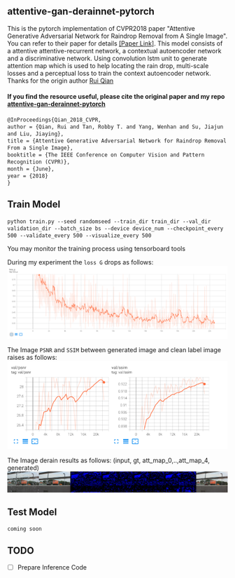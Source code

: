 ## attentive-gan-derainnet-pytorch

This is the pytorch implementation of CVPR2018 paper "Attentive Generative Adversarial Network for Raindrop Removal from A Single Image". You can refer to their paper for details [[Paper Link]](https://arxiv.org/abs/1711.10098). This model consists of a attentive attentive-recurrent network, a contextual autoencoder network and a discriminative network. Using convolution lstm unit to generate attention map which is used to help locating the rain drop, multi-scale losses and a perceptual loss to train the context autoencoder network. Thanks for the origin author [Rui Qian](https://github.com/rui1996)

#### If you find the resource useful, please cite the original paper and my repo [attentive-gan-derainnet-pytorch](https://github.com/cskkxjk/attentive-gan-derainnet-pytorch) 

```
@InProceedings{Qian_2018_CVPR,
author = {Qian, Rui and Tan, Robby T. and Yang, Wenhan and Su, Jiajun and Liu, Jiaying},
title = {Attentive Generative Adversarial Network for Raindrop Removal From a Single Image},
booktitle = {The IEEE Conference on Computer Vision and Pattern Recognition (CVPR)},
month = {June},
year = {2018}
}
```
## Train Model
```
python train.py --seed randomseed --train_dir train_dir --val_dir validation_dir --batch_size bs --device device_num --checkpoint_every 500 --validate_every 500 --visualize_every 500
```
You may monitor the training process using tensorboard tools

During my experiment the `loss G` drops as follows:  
![loss_g](./READMEIMAGE/loss_g.png)

The Image `PSNR` and `SSIM` between generated image and clean label image raises as follows:  
![Image_PSNR_SSIM](./READMEIMAGE/metric.png)

The Image derain results as follows:
(input, gt, att_map_0,..,att_map_4, generated)
![Image_Deraindrop](./READMEIMAGE/individualImage.png)

## Test Model
```
coming soon
```

## TODO
- [ ] Prepare Inference Code

